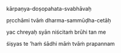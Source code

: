 kārpaṇya-doṣopahata-svabhāvaḥ

pṛcchāmi tvāṁ dharma-sammūḍha-cetāḥ

yac chreyaḥ syān niścitaṁ brūhi tan me

śiṣyas te ’haṁ śādhi māṁ tvāṁ prapannam